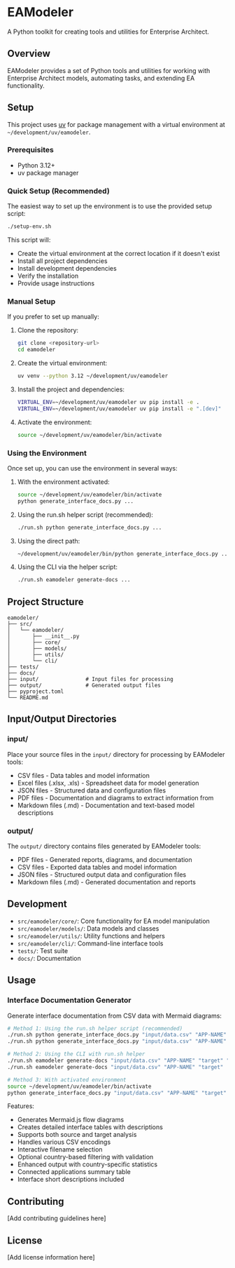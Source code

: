 # EAModeler

A Python toolkit for creating tools and utilities for Enterprise Architect.

## Overview

EAModeler provides a set of Python tools and utilities for working with Enterprise Architect models, automating tasks, and extending EA functionality.

## Setup

This project uses [uv](https://docs.astral.sh/uv/) for package management with a virtual environment at `~/development/uv/eamodeler`.

### Prerequisites

- Python 3.12+
- uv package manager

### Quick Setup (Recommended)

The easiest way to set up the environment is to use the provided setup script:

```bash
./setup-env.sh
```

This script will:

- Create the virtual environment at the correct location if it doesn't exist
- Install all project dependencies
- Install development dependencies
- Verify the installation
- Provide usage instructions

### Manual Setup

If you prefer to set up manually:

1. Clone the repository:
   ```bash
   git clone <repository-url>
   cd eamodeler
   ```

2. Create the virtual environment:
   ```bash
   uv venv --python 3.12 ~/development/uv/eamodeler
   ```

3. Install the project and dependencies:
   ```bash
   VIRTUAL_ENV=~/development/uv/eamodeler uv pip install -e .
   VIRTUAL_ENV=~/development/uv/eamodeler uv pip install -e ".[dev]"
   ```

4. Activate the environment:
   ```bash
   source ~/development/uv/eamodeler/bin/activate
   ```

### Using the Environment

Once set up, you can use the environment in several ways:

1. With the environment activated:
   ```bash
   source ~/development/uv/eamodeler/bin/activate
   python generate_interface_docs.py ...
   ```

2. Using the run.sh helper script (recommended):
   ```bash
   ./run.sh python generate_interface_docs.py ...
   ```

3. Using the direct path:
   ```bash
   ~/development/uv/eamodeler/bin/python generate_interface_docs.py ...
   ```

4. Using the CLI via the helper script:
   ```bash
   ./run.sh eamodeler generate-docs ...
   ```

## Project Structure

```
eamodeler/
├── src/
│   └── eamodeler/
│       ├── __init__.py
│       ├── core/
│       ├── models/
│       ├── utils/
│       └── cli/
├── tests/
├── docs/
├── input/               # Input files for processing
├── output/              # Generated output files
├── pyproject.toml
└── README.md
```

## Input/Output Directories

### input/
Place your source files in the `input/` directory for processing by EAModeler tools:
- CSV files - Data tables and model information
- Excel files (.xlsx, .xls) - Spreadsheet data for model generation
- JSON files - Structured data and configuration files
- PDF files - Documentation and diagrams to extract information from
- Markdown files (.md) - Documentation and text-based model descriptions

### output/
The `output/` directory contains files generated by EAModeler tools:
- PDF files - Generated reports, diagrams, and documentation
- CSV files - Exported data tables and model information
- JSON files - Structured output data and configuration files
- Markdown files (.md) - Generated documentation and reports

## Development

- `src/eamodeler/core/`: Core functionality for EA model manipulation
- `src/eamodeler/models/`: Data models and classes
- `src/eamodeler/utils/`: Utility functions and helpers
- `src/eamodeler/cli/`: Command-line interface tools
- `tests/`: Test suite
- `docs/`: Documentation

## Usage

### Interface Documentation Generator

Generate interface documentation from CSV data with Mermaid diagrams:

```bash
# Method 1: Using the run.sh helper script (recommended)
./run.sh python generate_interface_docs.py "input/data.csv" "APP-NAME" "target" "COUNTRY"
./run.sh python generate_interface_docs.py "input/data.csv" "APP-NAME" "target"  # All countries

# Method 2: Using the CLI with run.sh helper
./run.sh eamodeler generate-docs "input/data.csv" "APP-NAME" "target" "COUNTRY"
./run.sh eamodeler generate-docs "input/data.csv" "APP-NAME" "target"  # All countries

# Method 3: With activated environment
source ~/development/uv/eamodeler/bin/activate
python generate_interface_docs.py "input/data.csv" "APP-NAME" "target" "COUNTRY"
```

Features:

- Generates Mermaid.js flow diagrams
- Creates detailed interface tables with descriptions
- Supports both source and target analysis
- Handles various CSV encodings
- Interactive filename selection
- Optional country-based filtering with validation
- Enhanced output with country-specific statistics
- Connected applications summary table
- Interface short descriptions included

## Contributing

[Add contributing guidelines here]

## License

[Add license information here]
